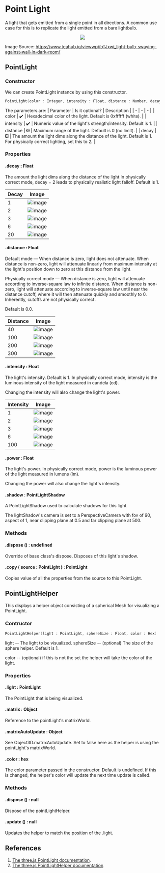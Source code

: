 # Point Light

A light that gets emitted from a single point in all directions.
A common use case for this is to replicate the light emitted from a bare lightbulb.

<p align="center">
<img src="https://user-images.githubusercontent.com/8071604/138560267-c8847e8e-f72f-4fb6-9c44-7850f9b97183.png">
  
Image Source: https://www.teahub.io/viewwp/ibTJxwi_light-bulb-swaying-against-wall-in-dark-room/
</p>

## PointLight

### Constructor
We can create PointLight instance by using this constructor.

```c
PointLight(color : Integer, intensity : Float, distance : Number, decay : Float)
```

The parameters are:
| Parameter | Is it optional? | Description |
| - | - | - |
| color | ✔️ | Hexadecimal color of the light. Default is 0xffffff (white). |
| intensity | ✔️ | Numeric value of the light's strength/intensity. Default is 1. |
| distance | ❎ | Maximum range of the light. Default is 0 (no limit). |
| decay | ❎ | The amount the light dims along the distance of the light. Default is 1. For physically correct lighting, set this to 2. |

### Properties

#### .decay : Float
The amount the light dims along the distance of the light
In physically correct mode, decay = 2 leads to physically realistic light falloff.
Default is 1.

| Decay | Image |
| - | - |
| 1 | ![image](https://user-images.githubusercontent.com/8071604/138554312-71e07060-4d97-4fff-9265-24055ed26c35.png) |
| 2 | ![image](https://user-images.githubusercontent.com/8071604/138554317-2f2dad3e-9953-44be-a021-4b2715fef16e.png) |
| 3 | ![image](https://user-images.githubusercontent.com/8071604/138554322-3f3058e8-5a39-44d1-aef1-ac81e68dbc70.png) |
| 6 | ![image](https://user-images.githubusercontent.com/8071604/138554329-8fcaae19-5da5-478d-83a8-4c2b15d3c1b9.png) |
| 20 | ![image](https://user-images.githubusercontent.com/8071604/138554337-b8a842f7-3e74-48e0-b057-c4b7939df725.png) |

#### .distance : Float
Default mode — When distance is zero, light does not attenuate. When distance is non-zero, light will attenuate linearly from maximum intensity at the light's position down to zero at this distance from the light.

Physically correct mode — When distance is zero, light will attenuate according to inverse-square law to infinite distance. When distance is non-zero, light will attenuate according to inverse-square law until near the distance cutoff, where it will then attenuate quickly and smoothly to 0. Inherently, cutoffs are not physically correct.

Default is 0.0.

| Distance | Image |
| - | - |
| 40 | ![image](https://user-images.githubusercontent.com/8071604/138554295-5e8958b6-68f4-446b-898b-acf6fb7cc166.png) |
| 100 | ![image](https://user-images.githubusercontent.com/8071604/138554135-ad4e60de-21f3-4588-ae97-8bbc91a72a71.png) |
| 200 | ![image](https://user-images.githubusercontent.com/8071604/138554271-dd2464d1-5b58-4ee2-a721-fcb0afbb9d52.png) |
| 300 | ![image](https://user-images.githubusercontent.com/8071604/138554276-f3e60279-4a3f-4208-b5f1-21a9e5ae2515.png) |

#### .intensity : Float
The light's intensity. Default is 1.
In physically correct mode, intensity is the luminous intensity of the light measured in candela (cd).

Changing the intensity will also change the light's power.

| Intensity | Image |
| - | - |
| 1 | ![image](https://user-images.githubusercontent.com/8071604/138554135-ad4e60de-21f3-4588-ae97-8bbc91a72a71.png) |
| 2 | ![image](https://user-images.githubusercontent.com/8071604/138554191-a7d8025a-2914-4436-b2a4-2aabc086280e.png) |
| 3 | ![image](https://user-images.githubusercontent.com/8071604/138554209-e0125e1a-6a2d-4cf0-bab0-d243117fa192.png) |
| 6 | ![image](https://user-images.githubusercontent.com/8071604/138554222-aedfddaa-c568-4462-a6b7-59bc5975fea2.png) |
| 100 | ![image](https://user-images.githubusercontent.com/8071604/138554235-176b442a-b130-490d-81ae-3cfc0d8574c5.png) |

#### .power : Float
The light's power.
In physically correct mode, power is the luminous power of the light measured in lumens (lm).

Changing the power will also change the light's intensity.

#### .shadow : PointLightShadow
A PointLightShadow used to calculate shadows for this light.

The lightShadow's camera is set to a PerspectiveCamera with fov of 90, aspect of 1, near clipping plane at 0.5 and far clipping plane at 500.

### Methods

#### .dispose () : undefined
Override of base class's dispose. Disposes of this light's shadow.

#### .copy ( source : PointLight ) : PointLight
Copies value of all the properties from the source to this PointLight.

## PointLightHelper

This displays a helper object consisting of a spherical Mesh for visualizing a PointLight.

### Contructor
```c
PointLightHelper(light : PointLight, sphereSize : Float, color : Hex)
```
light -- The light to be visualized.
sphereSize -- (optional) The size of the sphere helper. Default is 1.

color -- (optional) if this is not the set the helper will take the color of the light.

### Properties

#### .light : PointLight
The PointLight that is being visualized.

#### .matrix : Object
Reference to the pointLight's matrixWorld.

#### .matrixAutoUpdate : Object
See Object3D.matrixAutoUpdate. Set to false here as the helper is using the pointLight's matrixWorld.

#### .color : hex
The color parameter passed in the constructor. Default is undefined. If this is changed, the helper's color will update the next time update is called.

### Methods
#### .dispose () : null
Dispose of the pointLightHelper.

#### .update () : null
Updates the helper to match the position of the .light.

## References
1. <a href="https://threejs.org/docs/index.html?q=point#api/en/lights/PointLight">The three.js PointLight documentation</a>.
2. <a href="https://threejs.org/docs/index.html?q=point#api/en/helpers/PointLightHelper">The three.js PointLightHelper documentation</a>.
